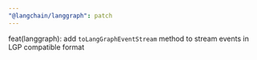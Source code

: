 ```yaml
---
"@langchain/langgraph": patch
---
```


feat(langgraph): add `toLangGraphEventStream` method to stream events in LGP compatible format
